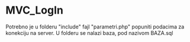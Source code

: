 # MVC_LogIn

Potrebno je u folderu "include" fajl "parametri.php" popuniti podacima za konekciju na server. 
U folderu se nalazi baza, pod nazivom BAZA.sql

